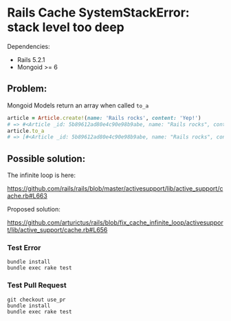 # Rails Cache SystemStackError: stack level too deep

Dependencies:
- Rails 5.2.1
- Mongoid >= 6

## Problem:
Mongoid Models return an array when called `to_a`

```ruby
article = Article.create!(name: 'Rails rocks', content: 'Yep!')
# => #<Article _id: 5b89612ad80e4c90e98b9abe, name: "Rails rocks", content: "Yep!">
article.to_a
# => [#<Article _id: 5b89612ad80e4c90e98b9abe, name: "Rails rocks", content: "Yep!">]
```

## Possible solution:

The infinite loop is here:

https://github.com/rails/rails/blob/master/activesupport/lib/active_support/cache.rb#L663

Proposed solution:

https://github.com/arturictus/rails/blob/fix_cache_infinite_loop/activesupport/lib/active_support/cache.rb#L656


### Test Error

```
bundle install
bundle exec rake test
```

### Test Pull Request

```
git checkout use_pr
bundle install
bundle exec rake test
```
